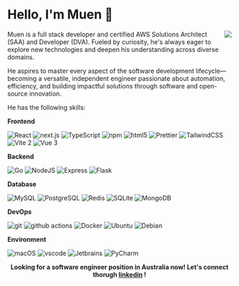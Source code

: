 # Hello, I'm Muen 👋

<picture>
  <source
    srcset="https://github-readme-stats.vercel.app/api?username=muenyu&show_icons=true&theme=dark"
    media="(prefers-color-scheme: dark)"
  />
  <source
    srcset="https://github-readme-stats.vercel.app/api?username=muenyu&show_icons=true"
    media="(prefers-color-scheme: light), (prefers-color-scheme: no-preference)"
  />
  <img src="https://github-readme-stats.vercel.app/api?username=muenyu&show_icons=true" align=right />
</picture>

Muen is a full stack developer and certified AWS Solutions Architect (SAA) and Developer (DVA). Fueled by curiosity, he's always eager to explore new technologies and deepen his understanding across diverse domains.

He aspires to master every aspect of the software development lifecycle—becoming a versatile, independent engineer passionate about automation, efficiency, and building impactful solutions through software and open-source innovation.

He has the following skills:

**Frontend**

<p>
  <img alt="React" src="https://img.shields.io/badge/-React-45b8d8?style=flat-square&logo=react&logoColor=white" />
  <img alt="next.js" src="https://img.shields.io/badge/-Next.js-000000?style=flat-square&logo=next.js&logoColor=white" />
  <img alt="TypeScript"
    src="https://img.shields.io/badge/-TypeScript-007ACC?style=flat-square&logo=typescript&logoColor=white" />
  <img alt="npm" src="https://img.shields.io/badge/-NPM-CB3837?style=flat-square&logo=npm&logoColor=white" />
  <img alt="html5" src="https://img.shields.io/badge/-HTML5-E34F26?style=flat-square&logo=html5&logoColor=white" />
  <img alt="Prettier"
    src="https://img.shields.io/badge/-Prettier-F7B93E?style=flat-square&logo=prettier&logoColor=white" />
  <img alt="TailwindCSS"
      src="https://img.shields.io/badge/-tailwindcss-50B3D0?style=flat-square&logo=tailwindcss&logoColor=white" />
  <img alt="Vite 2" src="https://img.shields.io/badge/-Vite-81A3F9?style=flat-square&logo=vite&logoColor=white" />
  <img alt="Vue 3" src="https://img.shields.io/badge/-Vue-5BA17F?style=flat-square&logo=vue.js&logoColor=white" />

</p>

**Backend**

<p>
  <img alt="Go" src="https://img.shields.io/badge/Go-%2300ADD8.svg?style=flat-square&logo=go&logoColor=white" />
  <img alt="NodeJS" src="https://img.shields.io/badge/-NodeJS-43853d?style=flat-square&logo=Node.js&logoColor=white" />
  <img alt="Express"
    src="https://img.shields.io/badge/-express-13aa52?style=flat-square&logo=express&logoColor=white" />
  <img alt="Flask"
    src="https://img.shields.io/badge/Flask-000?style=flat-square&logo=flask&logoColor=fff" />
</p>

**Database**
<p>
    <img alt="MySQL"
      src="https://img.shields.io/badge/MySQL-4479A1?style=flat-square&logo=mysql&logoColor=fff" />
    <img alt="PostgreSQL"
      src="https://img.shields.io/badge/Postgres-%23316192.svg?style=flat-square&logo=postgresql&logoColor=white" />
    <img alt="Redis"
     src="https://img.shields.io/badge/Redis-%23DD0031.svg?style=flat-square&logo=redis&logoColor=white" />
    <img alt="SQLite"
         src="https://img.shields.io/badge/SQLite-%2307405e.svg?style=flat-square&logo=sqlite&logoColor=white" />
    <img alt="MongoDB"
      src="https://img.shields.io/badge/-MongoDB-13aa52?style=flat-square&logo=mongodb&logoColor=white" />
</p>

**DevOps**

<p>
  <img alt="git" src="https://img.shields.io/badge/-Git-F05032?style=flat-square&logo=git&logoColor=white" />
  <img alt="github actions"
    src="https://img.shields.io/badge/-Github_Actions-2088FF?style=flat-square&logo=github-actions&logoColor=white" />
  <img alt="Docker" src="https://img.shields.io/badge/-Docker-46a2f1?style=flat-square&logo=docker&logoColor=white" />
  <img alt="Ubuntu" src="https://img.shields.io/badge/-Ubuntu-DB652A?style=flat-square&logo=ubuntu&logoColor=white" />
  <img alt="Debian"
       src="https://img.shields.io/badge/Debian-A81D33?style=flat-square&logo=debian&logoColor=fff" />
</p>

**Environment**

<p>
  <img alt="macOS" src="https://img.shields.io/badge/-macOS-333?style=flat-square&logo=apple&logoColor=white" />
  <img alt="vscode" src="https://img.shields.io/badge/Visual%20Studio%20Code-blue?style=flat-square&logo=visual-studio-code&logoColor=ffffff" />
  <img alt="Jetbrains"
     src="https://img.shields.io/badge/WebStorm-000?style=flat-square&logo=webstorm&logoColor=fff" />
  <img alt="PyCharm"
     src="https://img.shields.io/badge/PyCharm-000?style=flat-square&logo=pycharm&logoColor=fff" />
</p>


<p align=center>
    <strong>
      Looking for a software engineer position in Australia now! Let's connect thorugh <a href="https://www.linkedin.com/in/muenyu-dev/">linkedin</a> !
    </strong>
</p>
